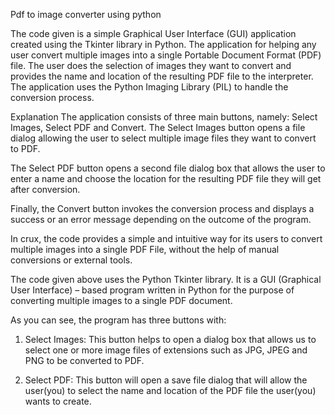 Pdf to image converter using python 

The code given is a simple Graphical User Interface (GUI) application created using the Tkinter library in Python. The application for helping any user convert multiple images into a single Portable Document Format (PDF) file. The user does the selection of images they want to convert and provides the name and location of the resulting PDF file to the interpreter. The application uses the Python Imaging Library (PIL) to handle the conversion process.

Explanation
The application consists of three main buttons, namely: Select Images, Select PDF and Convert. The Select Images button opens a file dialog allowing the user to select multiple image files they want to convert to PDF.

The Select PDF button opens a second file dialog box that allows the user to enter a name and choose the location for the resulting PDF file they will get after conversion.

Finally, the Convert button invokes the conversion process and displays a success or an error message depending on the outcome of the program.

In crux, the code provides a simple and intuitive way for its users to convert multiple images into a single PDF File, without the help of manual conversions or external tools.

The code given above uses the Python Tkinter library. It is a GUI (Graphical User Interface) – based program written in Python for the purpose of converting multiple images to a single PDF document.

As you can see, the program has three buttons with:

1. Select Images: This button helps to open a dialog box that allows us to select one or more image files of extensions such as JPG, JPEG and PNG to be converted to PDF.

2. Select PDF: This button will open a save file dialog that will allow the user(you) to select the name and location of the PDF file the user(you) wants to create.
